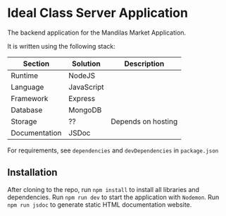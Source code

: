 # Ideal Class  Server Application

The backend application for the Mandilas Market Application.

It is written using the following stack:

| Section   	          | Solution   	    | Description        |
|----------------------|-----------------|--------------------|
| Runtime   	          | NodeJS     	    ||
| Language  	          | JavaScript 	    ||
| Framework 	          | Express    	    ||
| Database  	          | MongoDB    	    ||
| Storage      	       | ??         	    | Depends on hosting |
| Documentation      	 | JSDoc         	 |  |

For requirements, see `dependencies` and `devDependencies` in `package.json`

## Installation 
After cloning to the repo, run `npm install` to install all libraries and dependencies.
Run `npm run dev` to start the application with `Nodemon`. Run `npm run jsdoc` to generate static HTML documentation website. 

